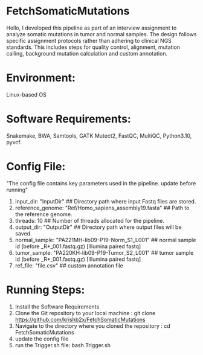 # FetchSomaticMutations
Hello, I developed this pipeline as part of an interview assignment to analyze somatic mutations in tumor and normal samples. The design follows specific assignment protocols rather than adhering to clinical NGS standards.
This includes steps for quality control, alignment, mutation calling, background mutation calculation and custom annotation.

# Environment:
Linux-based OS

# Software Requirements:
Snakemake, BWA, Samtools, GATK Mutect2, FastQC, MultiQC, Python3.10, pyvcf.

# Config File:
"The config file contains key parameters used in the pipeline. update before running"
1. input_dir: "InputDir" ## Directory path where input Fastq files are stored.
2. reference_genome: "Ref/Homo_sapiens_assembly19.fasta" ## Path to the reference genome.
3. threads: 10 ## Number of threads allocated for the pipeline.
4. output_dir: "OutputDir" ## Directory path where output files will be saved.
5. normal_sample: "PA221MH-lib09-P19-Norm_S1_L001" ## normal sample id (before _R*_001.fastq.gz) [Illumina paired fastq]
6. tumor_sample: "PA220KH-lib09-P19-Tumor_S2_L001" ## tumor sample id (before _R*_001.fastq.gz) [Illumina paired fastq]
7. ref_file: "file.csv" ## custom annotation file

# Running Steps:
1. Install the Software Requirements
2. Clone the Git repository to your local machine : git clone https://github.com/krishb2x/FetchSomaticMutations
3. Navigate to the directory where you cloned the repository : cd FetchSomaticMutations
4. update the config file
5. run the Trigger.sh file: bash Trigger.sh 

